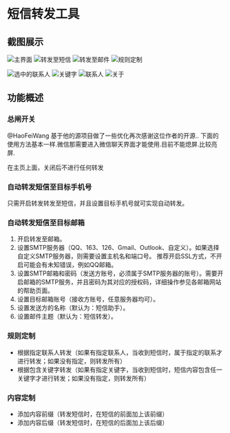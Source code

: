 # 短信转发工具
## 截图展示
![主界面](https://github.com/HaoFeiWang/MessageRelayer/blob/master/screen/screen_main2.jpg)
![转发至短信](https://github.com/HaoFeiWang/MessageRelayer/blob/master/screen/screen_email.jpg)
![转发至邮件](https://github.com/HaoFeiWang/MessageRelayer/blob/master/screen/screen_sms.jpg)
![规则定制](https://github.com/HaoFeiWang/MessageRelayer/blob/master/screen/screen_rule.jpg)

![选中的联系人](https://github.com/HaoFeiWang/MessageRelayer/blob/master/screen/screen_select.jpg)
![关键字](https://github.com/HaoFeiWang/MessageRelayer/blob/master/screen/screen_key.jpg)
![联系人](https://github.com/HaoFeiWang/MessageRelayer/blob/master/screen/screen_list.jpg)
![关于](https://github.com/HaoFeiWang/MessageRelayer/blob/master/screen/screen_about.jpg)

## 功能概述
### 总闸开关
@HaoFeiWang 基于他的源项目做了一些优化再次感谢这位作者的开源..
下面的使用方法基本一样.微信那需要进入微信聊天界面才能使用.目前不能熄屏.比较亮屏.


在主页上面，关闭后不进行任何转发
### 自动转发短信至目标手机号
只需开启转发转发至短信，并且设置目标手机号就可实现自动转发。
### 自动转发短信至目标邮箱
1. 开启转发至邮箱。
2. 设置SMTP服务器（QQ、163、126、Gmail、Outlook、自定义）。如果选择自定义SMTP服务器，则需要设置主机名和端口号。
推荐开启SSL方式，不开启可能会有未知错误，例如QQ邮箱。
3. 设置SMTP邮箱和密码（发送方账号，必须属于SMTP服务器的账号）。需要开启邮箱的SMTP服务，并且密码为其对应的授权码，详细操作参见各邮箱网站的帮助页面。
4. 设置目标邮箱账号（接收方账号，任意服务器均可）。
5. 设置发送方的名称（默认为：短信助手）。
6. 设置邮件主题（默认为：短信转发）。
### 规则定制
- 根据指定联系人转发（如果有指定联系人，当收到短信时，属于指定的联系才进行转发；如果没有指定，则转发所有）
- 根据包含关键字转发（如果有指定关键字，当收到短信时，短信内容包含任一关键字才进行转发；如果没有指定，则转发所有）
### 内容定制
 - 添加内容前缀（转发短信时，在短信的前面加上该前缀）
 - 添加内容后缀（转发短信时，在短信的后面加上该后缀）